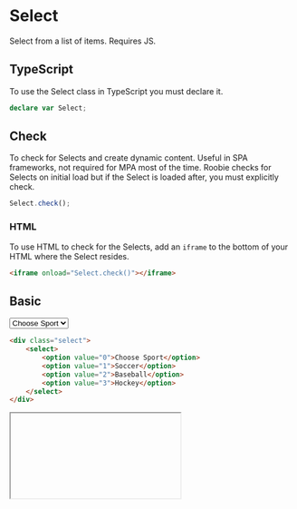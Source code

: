 # Select
Select from a list of items.  Requires JS.

## TypeScript
To use the Select class in TypeScript you must declare it.
```ts
declare var Select;
```

## Check
To check for Selects and create dynamic content.  Useful in SPA frameworks, not required for MPA most of the time.  Roobie checks for Selects on initial load but if the Select is loaded after, you must explicitly check.
```js
Select.check();
```

### HTML
To use HTML to check for the Selects, add an `iframe` to the bottom of your HTML where the Select resides.
```html
<iframe onload="Select.check()"></iframe>
```

## Basic
<div class="select z3">
    <select>
        <option value="0">Choose Sport</option>
        <option value="1">Soccer</option>
        <option value="2">Baseball</option>
        <option value="3">Hockey</option>
    </select>
</div>

```html
<div class="select">
    <select>
        <option value="0">Choose Sport</option>
        <option value="1">Soccer</option>
        <option value="2">Baseball</option>
        <option value="3">Hockey</option>
    </select>
</div>
```
<iframe onload="Select.check()"></iframe>
